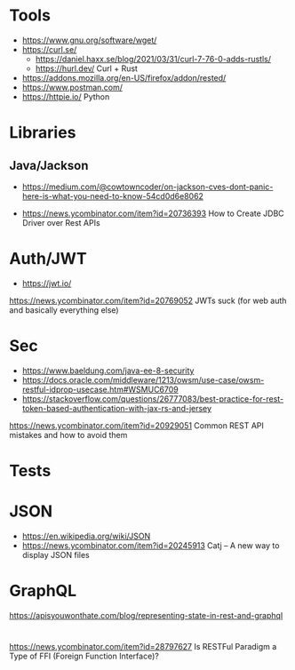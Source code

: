 # Tools
* https://www.gnu.org/software/wget/
* https://curl.se/
  * https://daniel.haxx.se/blog/2021/03/31/curl-7-76-0-adds-rustls/
  * https://hurl.dev/ Curl + Rust
* https://addons.mozilla.org/en-US/firefox/addon/rested/
* https://www.postman.com/
* https://httpie.io/ Python

# Libraries
## Java/Jackson
* https://medium.com/@cowtowncoder/on-jackson-cves-dont-panic-here-is-what-you-need-to-know-54cd0d6e8062

* https://news.ycombinator.com/item?id=20736393 How to Create JDBC Driver over Rest APIs


# Auth/JWT
* https://jwt.io/

https://news.ycombinator.com/item?id=20769052 JWTs suck (for web auth and basically everything else)

# Sec
* https://www.baeldung.com/java-ee-8-security
* https://docs.oracle.com/middleware/1213/owsm/use-case/owsm-restful-idprop-usecase.htm#WSMUC6709
* https://stackoverflow.com/questions/26777083/best-practice-for-rest-token-based-authentication-with-jax-rs-and-jersey


https://news.ycombinator.com/item?id=20929051 Common REST API mistakes and how to avoid them

# Tests


# JSON
* https://en.wikipedia.org/wiki/JSON
* https://news.ycombinator.com/item?id=20245913 Catj – A new way to display JSON files

# GraphQL
https://apisyouwonthate.com/blog/representing-state-in-rest-and-graphql


#
https://news.ycombinator.com/item?id=28797627 Is RESTFul Paradigm a Type of FFI (Foreign Function Interface)?